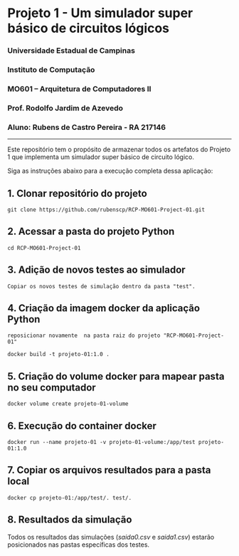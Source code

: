 # Projeto 1 - Um simulador super básico de circuitos lógicos

### Universidade Estadual de Campinas
### Instituto de Computação
### MO601 – Arquitetura de Computadores II
### Prof. Rodolfo Jardim de Azevedo
### Aluno: Rubens de Castro Pereira - RA 217146

___

Este repositório tem o propósito de armazenar todos os artefatos do Projeto 1 que implementa 
um simulador super básico de circuito lógico.

<!-- This repository has the main aim to store the assignments of the discipline Computer Architecture II of the Computer Science Pos-graduation Course of the Institute of Computation of UNICAMP. -->

Siga as instruções abaixo para a execução completa dessa aplicação:

## 1. Clonar repositório do projeto

```
git clone https://github.com/rubenscp/RCP-MO601-Project-01.git
```
	
## 2. Acessar a pasta do projeto Python
	
```
cd RCP-MO601-Project-01
```
	
## 3. Adição de novos testes ao simulador
```
Copiar os novos testes de simulação dentro da pasta "test".
```

## 4. Criação da imagem docker da aplicação Python
	
```
reposicionar novamente  na pasta raiz do projeto "RCP-MO601-Project-01"
```
```
docker build -t projeto-01:1.0 .
```

## 5. Criação do volume docker para mapear pasta no seu computador

```
docker volume create projeto-01-volume
```

## 6. Execução do container docker

```
docker run --name projeto-01 -v projeto-01-volume:/app/test projeto-01:1.0
```
	
## 7. Copiar os arquivos resultados para a pasta local

```
docker cp projeto-01:/app/test/. test/.
```
    
## 8. Resultados da simulação


Todos os resultados das simulações (*saida0.csv* e *saida1.csv*) estarão posicionados nas pastas específicas dos testes.
